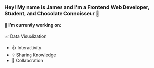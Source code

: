 ### Hey! My name is James and I'm a Frontend Web Developer, Student, and Chocolate Connoisseur 🍫

#### 🔭 I’m currently working on:
:chart_with_upwards_trend: Data Visualization
* 👍 Interactivity
* 💡 Sharing Knowledge
* 🔄 Collaboration




<!--
**jimmymk23/jimmymk23** is a ✨ _special_ ✨ repository because its `README.md` (this file) appears on your GitHub profile.

Here are some ideas to get you started:

- 🔭 I’m currently working on ...
- 🌱 I’m currently learning ...
- 👯 I’m looking to collaborate on ...
- 🤔 I’m looking for help with ...
- 💬 Ask me about ...
- 📫 How to reach me: ...
- 😄 Pronouns: ...
- ⚡ Fun fact: ...
-->
